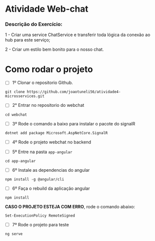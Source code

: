 # Atividade Web-chat

### **Descrição do Exercício:**

1 - Criar uma service ChatService e transferir toda lógica da conexão ao hub para este serviço; 

2 - Criar um estilo bem bonito para o nosso chat.


# Como rodar o projeto

- [ ] 1º Clonar o repositorio Github.

```
git clone https://github.com/joaotuneli56/atividade4-microsservices.git
```

- [ ] 2° Entrar no repositorio do webchat

```git
cd webchat
```

- [ ] 3º Rode o comando a baixo para instalar o pacote do signalR

```
dotnet add package Microsoft.AspNetCore.SignalR
```

- [ ] 4º Rode o projeto webchat no backend

- [ ] 5º Entre na pasta `app-angular`

```
cd app-angular
```

- [ ] 6º Instale as dependencias do angular

```
npm install -g @angular/cli
```

- [ ] 6º Faça o rebuild da aplicação angular

```
npm install
```

**CASO O PROJETO ESTEJA COM ERRO**, rode o comando abaixo:

```
Set-ExecutionPolicy RemoteSigned
```

- [ ] 7º Rode o projeto para teste

```
ng serve
```
